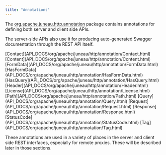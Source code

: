```yaml
---
title: "Annotations"
---
```


The [org.apache.juneau.http.annotation](API_DOCS/org/apache/juneau/http/annotation.html) package contains annotations for defining both
server and client side APIs.

The server-side APIs also use it for producing auto-generated Swagger documentation through the REST API itself.

<tree>
<node-0><javac-annotation>[Contact](API_DOCS/org/apache/juneau/http/annotation/Contact.html)</javac-annotation> <javac-annotation>[Content](API_DOCS/org/apache/juneau/http/annotation/Content.html)</javac-annotation> <javac-annotation>[FormData](API_DOCS/org/apache/juneau/http/annotation/FormData.html)</javac-annotation> <javac-annotation>[HasFormData](API_DOCS/org/apache/juneau/http/annotation/HasFormData.html)</javac-annotation> <javac-annotation>[HasQuery](API_DOCS/org/apache/juneau/http/annotation/HasQuery.html)</javac-annotation> <javac-annotation>[Header](API_DOCS/org/apache/juneau/http/annotation/Header.html)</javac-annotation> <javac-annotation>[License](API_DOCS/org/apache/juneau/http/annotation/License.html)</javac-annotation> <javac-annotation>[Path](API_DOCS/org/apache/juneau/http/annotation/Path.html)</javac-annotation> <javac-annotation>[Query](API_DOCS/org/apache/juneau/http/annotation/Query.html)</javac-annotation> <javac-annotation>[Request](API_DOCS/org/apache/juneau/http/annotation/Request.html)</javac-annotation> <javac-annotation>[Response](API_DOCS/org/apache/juneau/http/annotation/Response.html)</javac-annotation> <javac-annotation>[StatusCode](API_DOCS/org/apache/juneau/http/annotation/StatusCode.html)</javac-annotation> <javac-annotation>[Tag](API_DOCS/org/apache/juneau/http/annotation/Tag.html)</javac-annotation></node-0>
</tree>

These annotations are used in a variety of places in the server and client side REST interfaces, especially for remote
proxies.
These will be described later in those sections.
